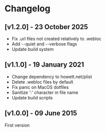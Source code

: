# Changelog

## [v1.2.0] - 23 October 2025

* Fix .url files not created relatively to .webloc
* Add --quiet and --verbose flags
* Update build system

## [v1.1.0] - 19 January 2021

* Change dependency to howett.net/plist
* Delete .webloc files by default
* Fix panic on MacOS dotfiles
* Sanitize ':' character in file name
* Update build scripts

## [v1.0.0] - 09 June 2015

First version
